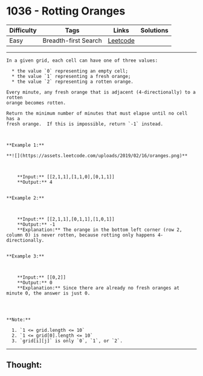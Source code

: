 # 1036 - Rotting Oranges

Difficulty  | Tags | Links | Solutions
----------- | ---- | ----- | -----
Easy | Breadth-first Search | [Leetcode](https://leetcode.com/problems/rotting-oranges/description/) |


-----------

```
In a given grid, each cell can have one of three values:

  * the value `0` representing an empty cell;
  * the value `1` representing a fresh orange;
  * the value `2` representing a rotten orange.

Every minute, any fresh orange that is adjacent (4-directionally) to a rotten
orange becomes rotten.

Return the minimum number of minutes that must elapse until no cell has a
fresh orange.  If this is impossible, return `-1` instead.



**Example 1:**

**![](https://assets.leetcode.com/uploads/2019/02/16/oranges.png)**

    
    
    **Input:** [[2,1,1],[1,1,0],[0,1,1]]
    **Output:** 4
    

**Example 2:**

    
    
    **Input:** [[2,1,1],[0,1,1],[1,0,1]]
    **Output:** -1
    **Explanation:** The orange in the bottom left corner (row 2, column 0) is never rotten, because rotting only happens 4-directionally.
    

**Example 3:**

    
    
    **Input:** [[0,2]]
    **Output:** 0
    **Explanation:** Since there are already no fresh oranges at minute 0, the answer is just 0.
    



**Note:**

  1. `1 <= grid.length <= 10`
  2. `1 <= grid[0].length <= 10`
  3. `grid[i][j]` is only `0`, `1`, or `2`.
```

-----------

## Thought:
